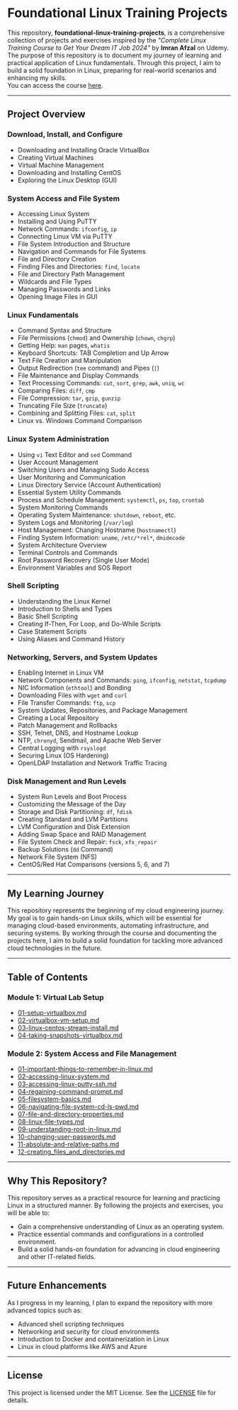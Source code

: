 # Foundational Linux Training Projects

This repository, **foundational-linux-training-projects**, is a comprehensive collection of projects and exercises inspired by the *"Complete Linux Training Course to Get Your Dream IT Job 2024"* by **Imran Afzal** on Udemy. The purpose of this repository is to document my journey of learning and practical application of Linux fundamentals. Through this project, I aim to build a solid foundation in Linux, preparing for real-world scenarios and enhancing my skills.  
You can access the course [here](https://www.udemy.com/course/complete-linux-training-course-to-get-your-dream-it-job/).

---

## Project Overview

### Download, Install, and Configure
- Downloading and Installing Oracle VirtualBox  
- Creating Virtual Machines  
- Virtual Machine Management  
- Downloading and Installing CentOS  
- Exploring the Linux Desktop (GUI)  

### System Access and File System
- Accessing Linux System  
- Installing and Using PuTTY  
- Network Commands: `ifconfig`, `ip`  
- Connecting Linux VM via PuTTY  
- File System Introduction and Structure  
- Navigation and Commands for File Systems  
- File and Directory Creation  
- Finding Files and Directories: `find`, `locate`  
- File and Directory Path Management  
- Wildcards and File Types  
- Managing Passwords and Links  
- Opening Image Files in GUI  

### Linux Fundamentals
- Command Syntax and Structure  
- File Permissions (`chmod`) and Ownership (`chown`, `chgrp`)  
- Getting Help: `man` pages, `whatis`  
- Keyboard Shortcuts: TAB Completion and Up Arrow  
- Text File Creation and Manipulation  
- Output Redirection (`tee` command) and Pipes (`|`)  
- File Maintenance and Display Commands  
- Text Processing Commands: `cut`, `sort`, `grep`, `awk`, `uniq`, `wc`  
- Comparing Files: `diff`, `cmp`  
- File Compression: `tar`, `gzip`, `gunzip`  
- Truncating File Size (`truncate`)  
- Combining and Splitting Files: `cat`, `split`  
- Linux vs. Windows Command Comparison  

### Linux System Administration
- Using `vi` Text Editor and `sed` Command  
- User Account Management  
- Switching Users and Managing Sudo Access  
- User Monitoring and Communication  
- Linux Directory Service (Account Authentication)  
- Essential System Utility Commands  
- Process and Schedule Management: `systemctl`, `ps`, `top`, `crontab`  
- System Monitoring Commands  
- Operating System Maintenance: `shutdown`, `reboot`, etc.  
- System Logs and Monitoring (`/var/log`)  
- Host Management: Changing Hostname (`hostnamectl`)  
- Finding System Information: `uname`, `/etc/*rel*`, `dmidecode`  
- System Architecture Overview  
- Terminal Controls and Commands  
- Root Password Recovery (Single User Mode)  
- Environment Variables and SOS Report  

### Shell Scripting
- Understanding the Linux Kernel  
- Introduction to Shells and Types  
- Basic Shell Scripting  
- Creating If-Then, For Loop, and Do-While Scripts  
- Case Statement Scripts  
- Using Aliases and Command History  

### Networking, Servers, and System Updates
- Enabling Internet in Linux VM  
- Network Components and Commands: `ping`, `ifconfig`, `netstat`, `tcpdump`  
- NIC Information (`ethtool`) and Bonding  
- Downloading Files with `wget` and `curl`  
- File Transfer Commands: `ftp`, `scp`  
- System Updates, Repositories, and Package Management  
- Creating a Local Repository  
- Patch Management and Rollbacks  
- SSH, Telnet, DNS, and Hostname Lookup  
- NTP, `chronyd`, Sendmail, and Apache Web Server  
- Central Logging with `rsyslogd`  
- Securing Linux (OS Hardening)  
- OpenLDAP Installation and Network Traffic Tracing  

### Disk Management and Run Levels
- System Run Levels and Boot Process  
- Customizing the Message of the Day  
- Storage and Disk Partitioning: `df`, `fdisk`  
- Creating Standard and LVM Partitions  
- LVM Configuration and Disk Extension  
- Adding Swap Space and RAID Management  
- File System Check and Repair: `fsck`, `xfs_repair`  
- Backup Solutions (`dd` Command)  
- Network File System (NFS)  
- CentOS/Red Hat Comparisons (versions 5, 6, and 7)  

---

## My Learning Journey

This repository represents the beginning of my cloud engineering journey. My goal is to gain hands-on Linux skills, which will be essential for managing cloud-based environments, automating infrastructure, and securing systems. By working through the course and documenting the projects here, I aim to build a solid foundation for tackling more advanced cloud technologies in the future.

---

## Table of Contents

### Module 1: Virtual Lab Setup
- [01-setup-virtualbox.md](./Module%201%20Virtual%20Lab%20Setup/01-setup-virtualbox.md)
- [02-virtualbox-vm-setup.md](./Module%201%20Virtual%20Lab%20Setup/02-virtualbox-vm-setup.md)
- [03-linux-centos-stream-install.md](./Module%201%20Virtual%20Lab%20Setup/03-linux-centos-stream-install.md)
- [04-taking-snapshots-virtualbox.md](./Module%201%20Virtual%20Lab%20Setup/04-taking-snapshots-virtualbox.md)

### Module 2: System Access and File Management
- [01-important-things-to-remember-in-linux.md](./Module%202%20System%20Access%20and%20File%20Management/01-important-things-to-remember-in-linux.md)
- [02-accessing-linux-system.md](./Module%202%20System%20Access%20and%20File%20Management/02-accessing-linux-system.md)
- [03-accessing-linux-putty-ssh.md](./Module%202%20System%20Access%20and%20File%20Management/03-accessing-linux-putty-ssh.md)
- [04-regaining-command-prompt.md](./Module%202%20System%20Access%20and%20File%20Management/04-regaining-command-prompt.md)
- [05-filesystem-basics.md](./Module%202%20System%20Access%20and%20File%20Management/05-filesystem-basics.md)
- [06-navigating-file-system-cd-ls-pwd.md](./Module%202%20System%20Access%20and%20File%20Management/06-navigating-file-system-cd-ls-pwd.md)
- [07-file-and-directory-properties.md](./Module%202%20System%20Access%20and%20File%20Management/07-file-and-directory-properties.md)
- [08-linux-file-types.md](./Module%202%20System%20Access%20and%20File%20Management/08-linux-file-types.md)
- [09-understanding-root-in-linux.md](./Module%202%20System%20Access%20and%20File%20Management/09-understanding-root-in-linux.md)
- [10-changing-user-passwords.md](./Module%202%20System%20Access%20and%20File%20Management/10-changing-user-passwords.md)
- [11-absolute-and-relative-paths.md](./Module%202%20System%20Access%20and%20File%20Management/11-absolute-and-relative-paths.md)
- [12-creating_files_and_directories.md](./Module%202%20System%20Access%20and%20File%20Management/12-creating_files_and_directories.md)

---

## Why This Repository?

This repository serves as a practical resource for learning and practicing Linux in a structured manner. By following the projects and exercises, you will be able to:
- Gain a comprehensive understanding of Linux as an operating system.  
- Practice essential commands and configurations in a controlled environment.  
- Build a solid hands-on foundation for advancing in cloud engineering and other IT-related fields.  

---

## Future Enhancements

As I progress in my learning, I plan to expand the repository with more advanced topics such as:
- Advanced shell scripting techniques
- Networking and security for cloud environments
- Introduction to Docker and containerization in Linux
- Linux in cloud platforms like AWS and Azure

---

## License

This project is licensed under the MIT License. See the [LICENSE](LICENSE) file for details.
